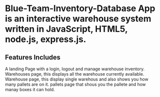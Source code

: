 # Blue-Team-Inventory-Database App is an interactive warehouse system written in JavaScript, HTML5, node.js, express.js.

<h2> Features Includes</h2>

A landing Page with a login, logout and manage warehouse inventory.
Warehouses page, this displays all the warehouse currently available.
Warehouse page, this display single warehous and also shows you how many pallets are on it.
pallets page that shous you the pallete and how manay boxes it can hold.
